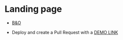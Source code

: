 # Landing page

- [B&O](https://www.figma.com/file/DtkQmQ797hk0nI4KfMi2Uq/BOSE-New-Version?type=design&node-id=6817-212&t=ZTV6Gl8NzaWkJ4FK-0)

- Deploy and create a Pull Request with a [DEMO LINK](https://antonmolchanov18.github.io/layout_landing-page/)

